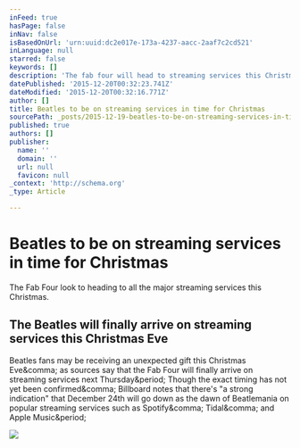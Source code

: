 ```yaml
---
inFeed: true
hasPage: false
inNav: false
isBasedOnUrl: 'urn:uuid:dc2e017e-173a-4237-aacc-2aaf7c2cd521'
inLanguage: null
starred: false
keywords: []
description: 'The fab four will head to streaming services this Christmas.  '
datePublished: '2015-12-20T00:32:23.741Z'
dateModified: '2015-12-20T00:32:16.771Z'
author: []
title: Beatles to be on streaming services in time for Christmas
sourcePath: _posts/2015-12-19-beatles-to-be-on-streaming-services-in-time-for-christmas.md
published: true
authors: []
publisher:
  name: ''
  domain: ''
  url: null
  favicon: null
_context: 'http://schema.org'
_type: Article

---
```

# Beatles to be on streaming services in time for Christmas

The Fab Four look to heading to all the major streaming services this Christmas. 

<article style=""><h1>The Beatles will finally arrive on streaming services this Christmas Eve</h1><p>Beatles fans may be receiving an unexpected gift this Christmas Eve&amp;comma; as sources say that the Fab Four will finally arrive on streaming services next Thursday&amp;period; Though the exact timing has not yet been confirmed&amp;comma; Billboard notes that there's "a strong indication" that December 24th will go down as the dawn of Beatlemania on popular streaming services such as Spotify&amp;comma; Tidal&amp;comma; and Apple Music&amp;period;</p><img src="http://consequenceofsound.files.wordpress.com/2015/12/screen-shot-2015-12-18-at-8-20-37-pm.png?w=1200" /></article>